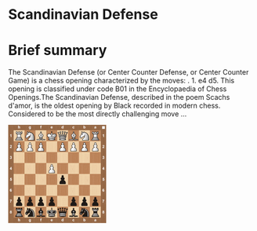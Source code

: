 
Scandinavian Defense
====================

# Brief summary


The Scandinavian Defense (or Center Counter Defense, or Center Counter Game) is a chess opening characterized by the moves: . 1. e4 d5. This opening is classified under code B01 in the Encyclopaedia of Chess Openings.The Scandinavian Defense, described in the poem Scachs d'amor, is the oldest opening by Black recorded in modern chess. Considered to be the most directly challenging move ...

<img src="../img/Scandinavian Defense.jpg" width="200"/>